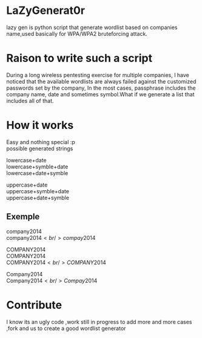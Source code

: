 # LaZyGenerat0r
lazy gen is python script that generate wordlist based on companies name,used basically for WPA/WPA2 bruteforcing attack.

# Raison to write such a script

During a long wireless pentesting exercise for multiple companies, I have noticed that the available wordlists are always failed against the customized passwords set by the company, In the most cases, passphrase includes the company name, date and sometimes symbol.What if we generate a list that includes all of that.

# How it works

Easy and nothing special :p <br />
possible generated strings <br />

lowercase+date<br />
lowercase+symble+date<br />
lowercase+date+symble<br />

uppercase+date<br />
uppercase+symble+date<br />
uppercase+date+symble<br />

## Exemple

company2014<br />
company$2014<br />
compay2014$<br />

COMPANY2014<br />
COMPANY2014<br />
COMPANY$2014<br />
COMPANY2014$<br />

Company2014 <br />
Company$2014<br />
Compay2014$<br />

# Contribute
I know its an ugly code ,work still in progress to add more and more cases ,fork and us to create a good wordlist generator